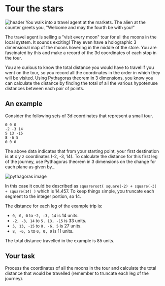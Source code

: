 # Tour the stars
![header](https://codingquest.io/may2022/tour-the-stars-web.jpg)
You walk into a travel agent at the markets. The alien at the counter greets you, "Welcome and may the fourth be with you!"

The travel agent is selling a "visit every moon" tour for all the moons in the local system. It sounds exciting! They even have a holographic 3 dimensional map of the moons hovering in the middle of the store. You are fascinated by this and make a record of the 3d coordinates of each stop in the tour.

You are curious to know the total distance you would have to travel if you went on the tour, so you record all the coordinates in the order in which they will be visited. Using Pythagoras theorem in 3 dimensions, you know you can calculate the distance by finding the total of all the various hypotenuse distances between each pair of points.
## An example
Consider the following sets of 3d coordinates that represent a small tour.

```
0 0 0
-2 -3 14
5 13 -15
8 -6 5
0 0 0
```
The above data indicates that from your starting point, your first destination is at x y z coordinates (-2, -3, 14). To calculate the distance for this first leg of the journey, use Pythagoras theorem in 3 dimensions on the change for each plane as given by...

![pythagoras image](https://codingquest.io/may2022/pythagoras-3d.png)

In this case it could be described as `squareroot( square(-2) + square(-3) + square(14) )` which is 14.457. To keep things simple, you truncate each segment to the integer portion, so 14.

The distance for each leg of the example trip is:

- `0, 0, 0` to -`2, -3, 14` is 14 units.
- `-2, -3, 14` to `5, 13, -15` is 33 units.
- `5, 13, -15` to `8, -6, 5` is 27 units.
- `8, -6, 5` to `0, 0, 0` is 11 units.

The total distance travelled in the example is 85 units.
## Your task
Process the coordinates of all the moons in the tour and calculate the total distance that would be travelled (remember to truncate each leg of the journey).

